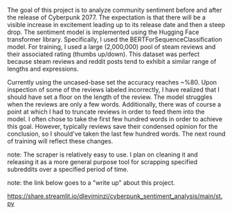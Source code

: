 The goal of this project is to analyze community sentiment before and after the release of Cyberpunk 2077. The expectation is that there will be a visible increase in excitement leading up to its release date and then a steep drop. The sentiment model is implemented using the Hugging Face transformer library. Specifically, I used the BERTForSequenceClassification model. For training, I used a large (2,000,000) pool of steam reviews and their associated rating (thumbs up/down). This dataset was perfect because steam reviews and reddit posts tend to exhibit a similar range of lengths and expressions. 

Currently using the uncased-base set the accuracy reaches ~%80. Upon inspection of some of the reviews labeled incorrectly, I have realized that I should have set a floor on the length of the review. The model struggles when the reviews are only a few words. Additionally, there was of course a point at which I had to truncate reviews in order to feed them into the model. I often chose to take the first few hundred words in order to achieve this goal. However, typically reviews save their condensed opinion for the conclusion, so I should've taken the last few hundred words. The next round of training will reflect these changes.

note: The scraper is relatively easy to use. I plan on cleaning it and releasing it as a more general purpose tool for scrapping specified subreddits over a specified period of time.

note: the link below goes to a "write up" about this project.

https://share.streamlit.io/dleviminzi/cyberpunk_sentiment_analysis/main/st.py
